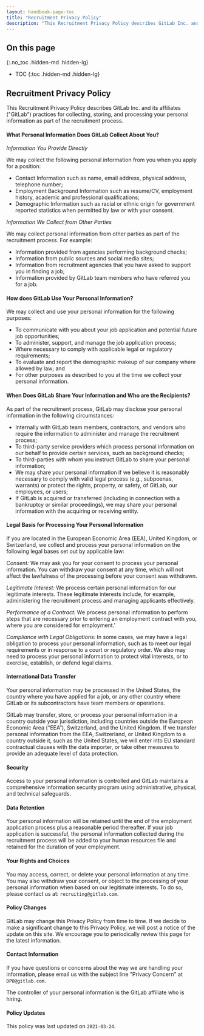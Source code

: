 ```yaml
---
layout: handbook-page-toc
title: "Recruitment Privacy Policy"
description: "This Recruitment Privacy Policy describes GitLab Inc. and its affiliates (\"GitLab\") practices for collecting, storing, and processing your personal information as part of the recruitment process."
---
```


## On this page
{:.no_toc .hidden-md .hidden-lg}

- TOC
{:toc .hidden-md .hidden-lg}

## Recruitment Privacy Policy

This Recruitment Privacy Policy describes GitLab Inc. and its affiliates ("GitLab") practices for collecting, storing, and processing your personal information as part of the recruitment process.

#### What Personal Information Does GitLab Collect About You?

*Information You Provide Directly*

We may collect the following personal information from you when you apply for a position:
* Contact Information such as name, email address, physical address, telephone number;
* Employment Background Information such as resume/CV, employment history, academic and professional qualifications;
* Demographic Information such as racial or ethnic origin for government reported statistics when permitted by law or with your consent.

*Information We Collect from Other Parties*

We may collect personal information from other parties as part of the recruitment process. For example:
* Information provided from agencies performing background checks;
* Information from public sources and social media sites;
* Information from recruitment agencies that you have asked to support you in finding a job;
* Information provided by GitLab team members who have referred you for a job.

#### How does GitLab Use Your Personal Information?

We may collect and use your personal information for the following purposes:
* To communicate with you about your job application and potential future job opportunities;
* To administer, support, and manage the job application process;
* Where necessary to comply with applicable legal or regulatory requirements;
* To evaluate and report the demographic makeup of our company where allowed by law; and
* For other purposes as described to you at the time we collect your personal information.

#### When Does GitLab Share Your Information and Who are the Recipients?

As part of the recruitment process, GitLab may disclose your personal information in the following circumstances:
* Internally with GitLab team members, contractors, and vendors who require the information to administer and manage the recruitment process;
* To third-party service providers which process personal information on our behalf to provide certain services, such as background checks;
* To third-parties with whom you instruct GitLab to share your personal information;
* We may share your personal information if we believe it is reasonably necessary to comply with valid legal process (e.g., subpoenas, warrants) or protect the rights, property, or safety, of GitLab, our employees, or users;
* If GitLab is acquired or transferred (including in connection with a bankruptcy or similar proceedings), we may share your personal information with the acquiring or receiving entity. 

#### Legal Basis for Processing Your Personal Information

If you are located in the European Economic Area (EEA), United Kingdom, or Switzerland, we collect and process your personal information on the following legal bases set out by applicable law:

*Consent:* We may ask you for your consent to process your personal information. You can withdraw your consent at any time, which will not affect the lawfulness of the processing before your consent was withdrawn. 

*Legitimate Interest:* We process certain personal information for our legitimate interests. These legitimate interests include, for example, administering the recruitment process and managing applicants effectively.

*Performance of a Contract:* We process personal information to perform steps that are necessary prior to entering an employment contract with you, where you are considered for employment.'

*Compliance with Legal Obligations:* In some cases, we may have a legal obligation to process your personal information, such as to meet our legal requirements or in response to a court or regulatory order. We also may need to process your personal information to protect vital interests, or to exercise, establish, or defend legal claims.

#### International Data Transfer

Your personal information may be processed in the United States, the country where you have applied for a job, or any other country where GitLab or its subcontractors have team members or operations.

GitLab may transfer, store, or process your personal information in a country outside your jurisdiction, including countries outside the European Economic Area (“EEA”), Switzerland, and the United Kingdom. If we transfer personal information from the EEA, Switzerland, or United Kingdom to a country outside it, such as the United States, we will enter into EU standard contractual clauses with the data importer, or take other measures to provide an adequate level of data protection.

#### Security

Access to your personal information is controlled and GitLab maintains a comprehensive information security program using administrative, physical, and technical safeguards. 

#### Data Retention

Your personal information will be retained until the end of the employment application process plus a reasonable period thereafter. If your job application is successful, the personal information collected during the recruitment process will be added to your human resources file and retained for the duration of your employment.

#### Your Rights and Choices

You may access, correct, or delete your personal information at any time. You may also withdraw your consent, or object to the processing of your personal information when based on our legitimate interests. To do so, please contact us at: `recruiting@gitlab.com`.    

#### Policy Changes

GitLab may change this Privacy Policy from time to time. If we decide to make a significant change to this Privacy Policy, we will post a notice of the update on this site. We encourage you to periodically review this page for the latest information.

#### Contact Information

If you have questions or concerns about the way we are handling your information, please email us with the subject line "Privacy Concern" at `DPO@gitlab.com`.

The controller of your personal information is the GitLab affiliate who is hiring.

#### Policy Updates

This policy was last updated on `2021-03-24`.

